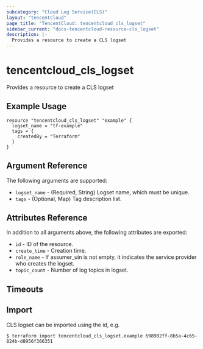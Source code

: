 ```yaml
---
subcategory: "Cloud Log Service(CLS)"
layout: "tencentcloud"
page_title: "TencentCloud: tencentcloud_cls_logset"
sidebar_current: "docs-tencentcloud-resource-cls_logset"
description: |-
  Provides a resource to create a CLS logset
---
```


# tencentcloud_cls_logset

Provides a resource to create a CLS logset

## Example Usage

```hcl
resource "tencentcloud_cls_logset" "example" {
  logset_name = "tf-example"
  tags = {
    createdBy = "Terraform"
  }
}
```

## Argument Reference

The following arguments are supported:

* `logset_name` - (Required, String) Logset name, which must be unique.
* `tags` - (Optional, Map) Tag description list.

## Attributes Reference

In addition to all arguments above, the following attributes are exported:

* `id` - ID of the resource.
* `create_time` - Creation time.
* `role_name` - If assumer_uin is not empty, it indicates the service provider who creates the logset.
* `topic_count` - Number of log topics in logset.


## Timeouts

<no value>


## Import

CLS logset can be imported using the id, e.g.
```
$ terraform import tencentcloud_cls_logset.example 698902ff-8b5a-4c65-824b-d8956f366351
```


